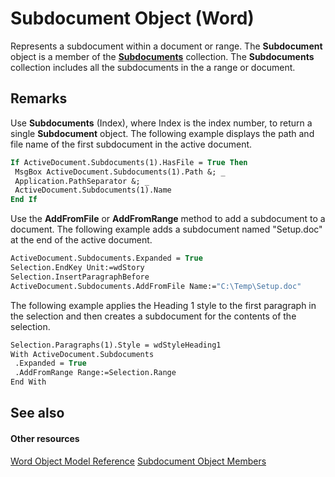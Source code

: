 
# Subdocument Object (Word)

Represents a subdocument within a document or range. The  **Subdocument** object is a member of the **[Subdocuments](8e14fced-19b3-2794-39a3-9e5ec15dd0ad.md)** collection. The **Subdocuments** collection includes all the subdocuments in the a range or document.


## Remarks

Use  **Subdocuments** (Index), where Index is the index number, to return a single **Subdocument** object. The following example displays the path and file name of the first subdocument in the active document.


```vb
If ActiveDocument.Subdocuments(1).HasFile = True Then 
 MsgBox ActiveDocument.Subdocuments(1).Path &; _ 
 Application.PathSeparator &; _ 
 ActiveDocument.Subdocuments(1).Name 
End If
```

Use the  **AddFromFile** or **AddFromRange** method to add a subdocument to a document. The following example adds a subdocument named "Setup.doc" at the end of the active document.




```vb
ActiveDocument.Subdocuments.Expanded = True 
Selection.EndKey Unit:=wdStory 
Selection.InsertParagraphBefore 
ActiveDocument.Subdocuments.AddFromFile Name:="C:\Temp\Setup.doc"
```

The following example applies the Heading 1 style to the first paragraph in the selection and then creates a subdocument for the contents of the selection.




```vb
Selection.Paragraphs(1).Style = wdStyleHeading1 
With ActiveDocument.Subdocuments 
 .Expanded = True 
 .AddFromRange Range:=Selection.Range 
End With
```


## See also


#### Other resources


[Word Object Model Reference](http://msdn.microsoft.com/library/be452561-b436-bb9b-6f94-3faa9a74a6fd%28Office.15%29.aspx)
[Subdocument Object Members](7f30e191-8a01-2565-3a9b-2139733e2f82.md)
